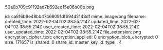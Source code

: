 50a0b709c91192ad7b692ed15e06b00b.png

id: ca816b8e48bb47469091df694d2143df
mime: image/png
filename: 
created_time: 2022-02-04T02:38:55.214Z
updated_time: 2022-02-04T02:38:55.214Z
user_created_time: 2022-02-04T02:38:55.214Z
user_updated_time: 2022-02-04T02:38:55.214Z
file_extension: png
encryption_cipher_text: 
encryption_applied: 0
encryption_blob_encrypted: 0
size: 171657
is_shared: 0
share_id: 
master_key_id: 
type_: 4